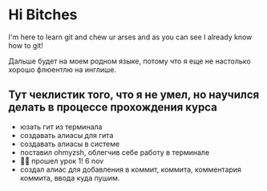 # Hi Bitches

I'm here to learn git and chew ur arses and as you can see I already know how to git!

Дальше будет на моем родном языке, потому что я еще не настолько хорошо флюентлю на инглише.

## Тут чеклистик того, что я не умел, но научился делать в процессе прохождения курса

- юзать гит из терминала
- создавать алиасы для гита
- создавать алиасы в системе
- поставил ohmyzsh, облегчив себе работу в терминале
- 👌🏻 прошел урок 1! 6 nov
- создал алиас для добавления в коммит, коммита, комментария коммита, ввода куда пушим.